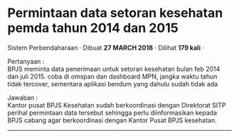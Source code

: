 Permintaan data setoran kesehatan pemda tahun 2014 dan 2015
===========================================================

Sistem Perbendaharaan · Dibuat **27 MARCH 2018** · Dilihat **179 kali** ·

Pertanyaan :  
BPJS meminta data penerimaan untuk setoran kesehatan bulan feb 2014 dan juli 2015. coba di omspan dan dashboard MPN, jangka waktu tahun tidak tercover, sementara aplikasi bendum yang dahulu sudah tidak ada  

Jawaban :  
Kantor pusat BPJS Kesehatan sudah berkoordinasi dengan Direktorat SITP perihal permintaan data tersebut sehingga perlu diinformasikan kepada BPJS cabang agar berkoordinasi dengan Kantor Pusat BPJS kesehatan.  

  

  
  
  

* * *